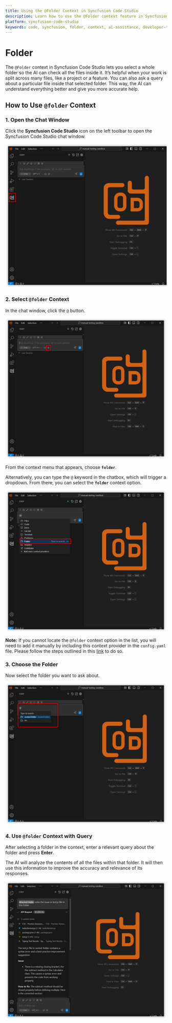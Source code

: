 ```yaml
---
title: Using the @Folder Context in Syncfusion Code Studio
description: Learn how to use the @Folder context feature in Syncfusion Code Studio to enhance AI assistance based on your development activity.
platform: syncfusion-code-studio
keywords: code, syncfusion, folder, context, ai-assistance, developer-tools
---
```

# Folder 

The `@Folder` context in Syncfusion Code Studio lets you select a whole folder so the AI can check all the files inside it. It’s helpful when your work is split across many files, like a project or a feature. You can also ask a query about a particular file inside that selected folder. This way, the AI can understand everything better and give you more accurate help.



## How to Use `@folder` Context

### 1. Open the Chat Window

Click the **Syncfusion Code Studio** icon on the left toolbar to open the Syncfusion Code Studio chat window.

<img src="../feature-images/folder_open_chat.png" alt="Open chat window" />



### 2. Select `@folder` Context

In the chat window, click the `@` button.

<img src="../feature-images/clickcontext.png" alt="Click context menu" />

From the context menu that appears, choose **`folder`**.

Alternatively, you can type the `@` keyword in the chatbox, which will trigger a dropdown. From there, you can select the **`folder`** context option.

<img src="../feature-images/folder_open_context.png" alt="Select folder from context" />

**Note:** If you cannot locate the `@folder` context option in the list, you will need to add it manually by including this context provider in the `config.yaml` file. Please follow the steps outlined in this [link](/syncfusion-cody/features/context-providers/add-more-contextproviders/How-to-configure-more-contextproviders.md) to do so.



### 3. Choose the Folder

Now select the folder you want to ask about.

<img src="../feature-images/choose_folder.png" alt="Choose folder" />



### 4. Use `@folder` Context with Query

After selecting a folder in the context, enter a relevant query about the folder and press **Enter**.

The AI will analyze the contents of all the files within that folder. It will then use this information to improve the accuracy and relevance of its responses.

<img src="../feature-images/folder_output.png" alt="Folder output with AI suggestions" />
